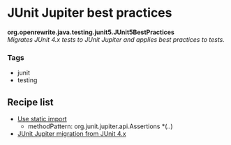 # JUnit Jupiter best practices

**org.openrewrite.java.testing.junit5.JUnit5BestPractices**  
_Migrates JUnit 4.x tests to JUnit Jupiter and applies best practices to tests._

### Tags

* junit
* testing

## Recipe list

* [Use static import](../../../java/usestaticimport.md)
  * methodPattern: org.junit.jupiter.api.Assertions *(..)
* [JUnit Jupiter migration from JUnit 4.x](../../../java/testing/junit5/junit4to5migration.md)

